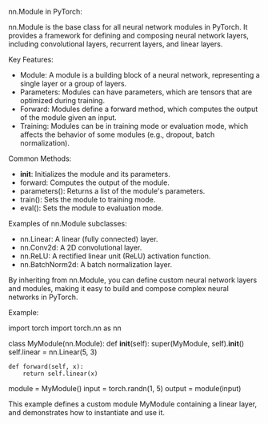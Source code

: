 nn.Module in PyTorch:

nn.Module is the base class for all neural network modules in PyTorch. It provides a framework for defining and composing neural network layers, including convolutional layers, recurrent layers, and linear layers.

Key Features:

- Module: A module is a building block of a neural network, representing a single layer or a group of layers.
- Parameters: Modules can have parameters, which are tensors that are optimized during training.
- Forward: Modules define a forward method, which computes the output of the module given an input.
- Training: Modules can be in training mode or evaluation mode, which affects the behavior of some modules (e.g., dropout, batch normalization).

Common Methods:

- __init__: Initializes the module and its parameters.
- forward: Computes the output of the module.
- parameters(): Returns a list of the module's parameters.
- train(): Sets the module to training mode.
- eval(): Sets the module to evaluation mode.

Examples of nn.Module subclasses:

- nn.Linear: A linear (fully connected) layer.
- nn.Conv2d: A 2D convolutional layer.
- nn.ReLU: A rectified linear unit (ReLU) activation function.
- nn.BatchNorm2d: A batch normalization layer.

By inheriting from nn.Module, you can define custom neural network layers and modules, making it easy to build and compose complex neural networks in PyTorch.

Example:

import torch
import torch.nn as nn

class MyModule(nn.Module):
    def __init__(self):
        super(MyModule, self).__init__()
        self.linear = nn.Linear(5, 3)

    def forward(self, x):
        return self.linear(x)

module = MyModule()
input = torch.randn(1, 5)
output = module(input)

This example defines a custom module MyModule containing a linear layer, and demonstrates how to instantiate and use it.